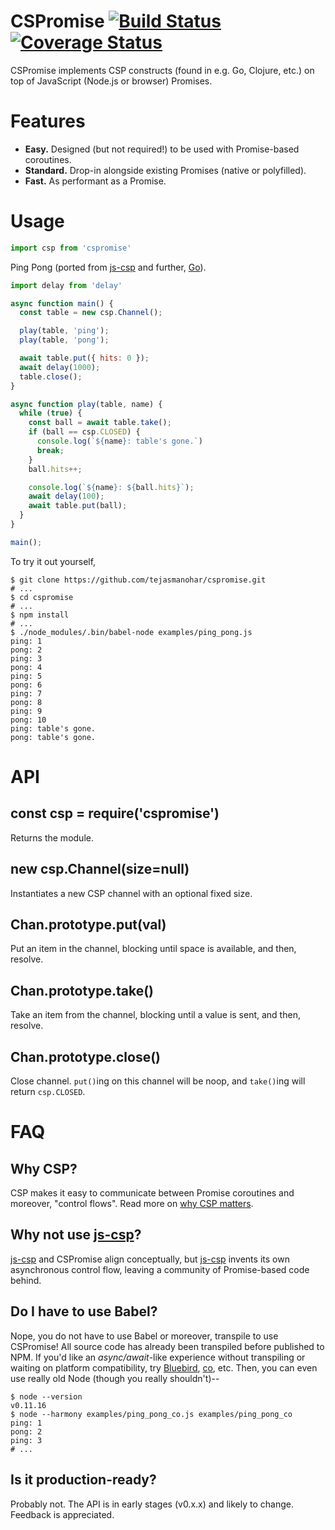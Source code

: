 
# CSPromise [![Build Status](https://travis-ci.org/tejasmanohar/cspromise.svg?branch=master)](https://travis-ci.org/tejasmanohar/cspromise) [![Coverage Status](https://coveralls.io/repos/github/tejasmanohar/cspromise/badge.svg?branch=master)](https://coveralls.io/github/tejasmanohar/cspromise?branch=master)

CSPromise implements CSP constructs (found in e.g. Go, Clojure, etc.) on top of JavaScript
(Node.js or browser) Promises.


# Features

- **Easy.** Designed (but not required!) to be used with Promise-based coroutines.
- **Standard.** Drop-in alongside existing Promises (native or polyfilled).
- **Fast.** As performant as a Promise.


# Usage

```js
import csp from 'cspromise'
```

Ping Pong (ported from [js-csp] and further, [Go](https://talks.golang.org/2013/advconc.slide#6)).

```js
import delay from 'delay'

async function main() {
  const table = new csp.Channel();

  play(table, 'ping');
  play(table, 'pong');

  await table.put({ hits: 0 });
  await delay(1000);
  table.close();
}

async function play(table, name) {
  while (true) {
    const ball = await table.take();
    if (ball == csp.CLOSED) {
      console.log(`${name}: table's gone.`)
      break;
    }
    ball.hits++;

    console.log(`${name}: ${ball.hits}`);
    await delay(100);
    await table.put(ball);
  }
}

main();
```

To try it out yourself,
```
$ git clone https://github.com/tejasmanohar/cspromise.git
# ...
$ cd cspromise
# ...
$ npm install
# ...
$ ./node_modules/.bin/babel-node examples/ping_pong.js
ping: 1
pong: 2
ping: 3
pong: 4
ping: 5
pong: 6
ping: 7
pong: 8
ping: 9
pong: 10
ping: table's gone.
pong: table's gone.
```


# API

## const csp = require('cspromise')
Returns the module.

## new csp.Channel(size=null)
Instantiates a new CSP channel with an optional fixed size.

## Chan.prototype.put(val)
Put an item in the channel, blocking until space is available, and then, resolve.

## Chan.prototype.take()
Take an item from the channel, blocking until a value is sent, and then, resolve.

## Chan.prototype.close()
Close channel. `put()`ing on this channel will be noop, and `take()`ing will return `csp.CLOSED`.


# FAQ

## Why CSP?
CSP makes it easy to communicate between Promise coroutines and moreover,
"control flows". Read more on [why CSP matters](https://reaktor.com/blog/why-csp-matters-i-keeping-things-in-sync/).

## Why not use [js-csp]?
[js-csp] and CSPromise align conceptually, but [js-csp] invents its
own asynchronous control flow, leaving a community of Promise-based code behind.

## Do I have to use Babel?
Nope, you do not have to use Babel or moreover, transpile to use CSPromise! All source code has
already been transpiled before published to NPM. If you'd like an _async/await_-like experience
without transpiling or waiting on platform compatibility, try [Bluebird], [co], etc. Then, you can
even use really old Node (though you really shouldn't)--

```
$ node --version
v0.11.16
$ node --harmony examples/ping_pong_co.js examples/ping_pong_co
ping: 1
pong: 2
ping: 3
# ...
```

## Is it production-ready?
Probably not. The API is in early stages (v0.x.x) and likely to change. Feedback is appreciated.


[async/await]: https://zeit.co/blog/async-and-await
[Bluebird]: http://bluebirdjs.com/docs/api/promise.coroutine.html
[co]: https://github.com/tj/co
[js-csp]: https://github.com/ubolonton/js-csp
